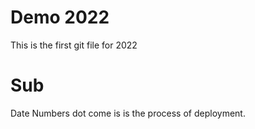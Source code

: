# Demo 2022
This is the first git file for 2022
# Sub

Date Numbers dot come is is the process of deployment. 

